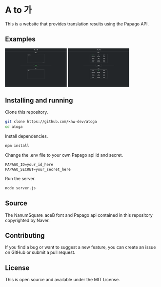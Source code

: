 # A to 가

This is a website that provides translation results using the Papago API.

## Examples
<img src="/img/atoga_1.png" width="40%" alt="atoga_1"></img>
<img src="/img/atoga_2.png" width="40%" alt="atoga_2"></img>

## Installing and running
Clone this repository.
```sh
git clone https://github.com/khw-dev/atoga
cd atoga
```

Install dependencies.
```sh
npm install
```

Change the .env file to your own Papago api id and secret.
```env
PAPAGO_ID=your_id_here
PAPAGO_SECRET=your_secret_here
```

Run the server.
```sh
node server.js
```

## Source
The NanumSquare_aceB font and Papago api contained in this repository copyrighted by Naver.

## Contributing
If you find a bug or want to suggest a new feature, you can create an issue on GitHub or submit a pull request.

## License
This is open source and available under the MIT License.
